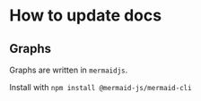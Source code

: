 # How to update docs

## Graphs
Graphs are written in `mermaidjs`. 

Install with `npm install @mermaid-js/mermaid-cli`


